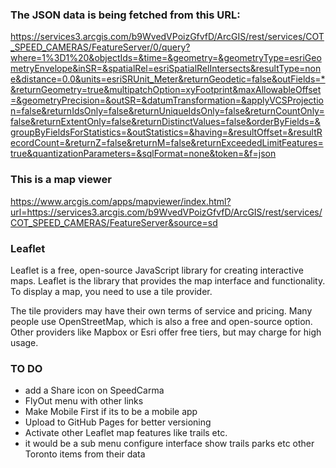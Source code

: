 ### The JSON data is being fetched from this URL:

https://services3.arcgis.com/b9WvedVPoizGfvfD/ArcGIS/rest/services/COT_SPEED_CAMERAS/FeatureServer/0/query?where=1%3D1%20&objectIds=&time=&geometry=&geometryType=esriGeometryEnvelope&inSR=&spatialRel=esriSpatialRelIntersects&resultType=none&distance=0.0&units=esriSRUnit_Meter&returnGeodetic=false&outFields=*&returnGeometry=true&multipatchOption=xyFootprint&maxAllowableOffset=&geometryPrecision=&outSR=&datumTransformation=&applyVCSProjection=false&returnIdsOnly=false&returnUniqueIdsOnly=false&returnCountOnly=false&returnExtentOnly=false&returnDistinctValues=false&orderByFields=&groupByFieldsForStatistics=&outStatistics=&having=&resultOffset=&resultRecordCount=&returnZ=false&returnM=false&returnExceededLimitFeatures=true&quantizationParameters=&sqlFormat=none&token=&f=json



### This is a map viewer

https://www.arcgis.com/apps/mapviewer/index.html?url=https://services3.arcgis.com/b9WvedVPoizGfvfD/ArcGIS/rest/services/COT_SPEED_CAMERAS/FeatureServer&source=sd


### Leaflet

Leaflet is a free, open-source JavaScript library for creating interactive maps. Leaflet  is the library that provides the map interface and functionality. To display a map, you need to use a tile provider.

The tile providers may have their own terms of service and pricing. Many people use OpenStreetMap, which is also a free and open-source option. Other providers like Mapbox or Esri offer free tiers, but may charge for high usage.

### TO DO

- add a Share icon on SpeedCarma
- FlyOut menu with other links
- Make Mobile First if its to be a mobile app
- Upload to GitHub Pages for better versioning
- Activate other Leaflet map features like trails etc. 
- it would be a sub menu configure interface show trails parks etc other Toronto items from their data

